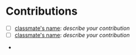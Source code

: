 # Contributions

- [ ] [classmate's name](link_to_your_pull_request): _describe your
      contribution_
- [ ] [classmate's name](link_to_your_pull_request): _describe your
      contribution_

-
